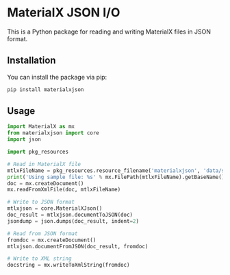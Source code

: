 # MaterialX JSON I/O

This is a Python package for reading and writing MaterialX files in JSON format.

## Installation

You can install the package via pip:

```bash
pip install materialxjson
```

## Usage

```python
import MaterialX as mx
from materialxjson import core
import json
```

```python
import pkg_resources

# Read in MaterialX file
mtlxFileName = pkg_resources.resource_filename('materialxjson', 'data/standard_surface_default.mtlx')
print('Using sample file: %s' % mx.FilePath(mtlxFileName).getBaseName())
doc = mx.createDocument()
mx.readFromXmlFile(doc, mtlxFileName)
```

```python
# Write to JSON format
mtlxjson = core.MaterialXJson()
doc_result = mtlxjson.documentToJSON(doc)
jsondump = json.dumps(doc_result, indent=2)

# Read from JSON format
fromdoc = mx.createDocument()
mtlxjson.documentFromJSON(doc_result, fromdoc)

# Write to XML string
docstring = mx.writeToXmlString(fromdoc)
```
